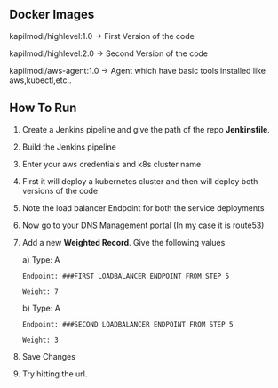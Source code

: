 <H2> Docker Images </H2>

kapilmodi/highlevel:1.0      -> First Version of the code

kapilmodi/highlevel:2.0      -> Second Version of the code

kapilmodi/aws-agent:1.0      -> Agent which have basic tools installed like aws,kubectl,etc..


<H2> How To Run </H2>

1) Create a Jenkins pipeline and give the path of the repo <B>Jenkinsfile</B>. 

2) Build the Jenkins pipeline 

3) Enter your aws credentials and k8s cluster name

4) First it will deploy a kubernetes cluster and then will deploy both versions of the code

5) Note the load balancer Endpoint for both the service deployments

6) Now go to your DNS Management portal (In my case it is route53) 

7) Add a new <B>Weighted Record</B>. Give the following values

    a) Type: A

       Endpoint: ###FIRST LOADBALANCER ENDPOINT FROM STEP 5

       Weight: 7

    b) Type: A

       Endpoint: ###SECOND LOADBALANCER ENDPOINT FROM STEP 5

       Weight: 3

8) Save Changes

9) Try hitting the url. 
